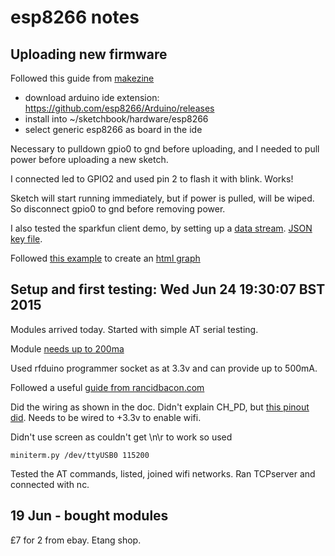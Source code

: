 # esp8266 notes

## Uploading new firmware

Followed this guide from [makezine](http://makezine.com/2015/04/01/installing-building-arduino-sketch-5-microcontroller/)

* download arduino ide extension: https://github.com/esp8266/Arduino/releases
* install into ~/sketchbook/hardware/esp8266
* select generic esp8266 as board in the ide

Necessary to pulldown gpio0 to gnd before uploading, and I needed to pull power before uploading a new sketch.

I connected led to GPIO2 and used pin 2 to flash it with blink. Works!

Sketch will start running immediately, but if power is pulled, will be wiped. So disconnect gpio0 to gnd before removing power.

I also tested the sparkfun client demo, by setting up a [data stream](https://data.sparkfun.com/streams/o8oj3Z4ZD0t5NmG5zpmn). [JSON key file](keys.json).

Followed [this example](http://phant.io/graphing/google/2014/07/07/graphing-data/) to create an [html graph](graph.html)

## Setup and first testing: Wed Jun 24 19:30:07 BST 2015

Modules arrived today. Started with simple AT serial testing.

Module [needs up to 200ma](http://wiki.iteadstudio.com/ESP8266_Serial_WIFI_Module)

Used rfduino programmer socket as at 3.3v and can provide up to 500mA.

Followed a useful [guide from rancidbacon.com](http://rancidbacon.com/files/kiwicon8/ESP8266_WiFi_Module_Quick_Start_Guide_v_1.0.4.pdf)

Did the wiring as shown in the doc. Didn't explain CH_PD, but [this pinout did](http://www.espruino.com/ESP8266). Needs to be wired to +3.3v to enable wifi.

Didn't use screen as couldn't get \n\r to work so used

    miniterm.py /dev/ttyUSB0 115200

Tested the AT commands, listed, joined wifi networks. Ran TCPserver and connected with nc.

## 19 Jun - bought modules

£7 for 2 from ebay. Etang shop.
